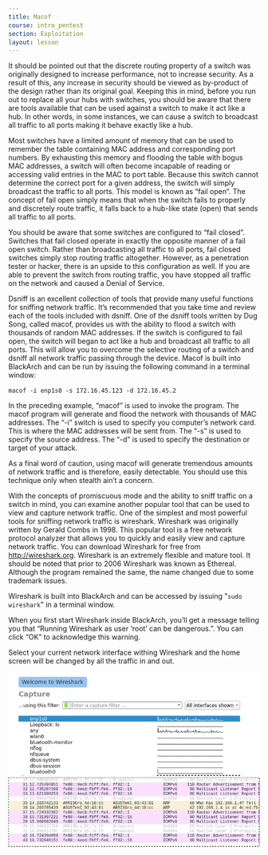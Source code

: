 ```yaml
---
title: Macof
course: intro_pentest
section: Exploitation
layout: lesson
---
```


It should be pointed out that the discrete routing property of a switch was
originally designed to increase performance, not to increase security. As a
result of this, any increase in security should be viewed as by-product of the
design rather than its original goal. Keeping this in mind, before you run out
to replace all your hubs with switches, you should be aware that there are tools
available that can be used against a switch to make it act like a hub. In other
words, in some instances, we can cause a switch to broadcast all traffic to all
ports making it behave exactly like a hub.

Most switches have a limited amount of memory that can be used to remember the
table containing MAC address and corresponding port numbers. By exhausting this
memory and flooding the table with bogus MAC addresses, a switch will often
become incapable of reading or accessing valid entries in the MAC to port table.
Because this switch cannot determine the correct port for a given address, the
switch will simply broadcast the traffic to all ports. This model is known as
  “fail open”. The concept of fail open simply means that when the switch fails
  to properly and discretely route traffic, it falls back to a hub-like state
  (open) that sends all traffic to all ports.

You should be aware that some switches are configured to “fail closed”. Switches
that fail closed operate in exactly the opposite manner of a fail open switch.
Rather than broadcasting all traffic to all ports, fail closed switches simply
stop routing traffic altogether. However, as a penetration tester or hacker,
there is an upside to this configuration as well. If you are able to prevent the
switch from routing traffic, you have stopped all traffic on the network and
  caused a Denial of Service.

Dsniff is an excellent collection of tools that provide many useful functions
for sniffing network traffic. It’s recommended that you take time and review
  each of the tools included with dsniff. One of the dsniff tools written by Dug
  Song, called macof, provides us with the ability to flood a switch with
  thousands of random MAC addresses. If the switch is configured to fail open,
  the switch will began to act like a hub and broadcast all traffic to all
  ports. This will allow you to overcome the selective routing of a switch and
  dsniff all network traffic passing through the device. Macof is built into
  BlackArch and can be run by issuing the following command in a terminal
  window:

```
macof -i enp1s0 -s 172.16.45.123 -d 172.16.45.2
```

In the preceding example, “macof” is used to invoke the program. The macof
program will generate and flood the network with thousands of MAC addresses. The
“-i” switch is used to specify you computer’s network card. This is where the
MAC addresses will be sent from. The “-s” is used to specify the source address.
The “-d” is used to specify the destination or target of your attack.

As a final word of caution, using macof will generate tremendous amounts of
network traffic and is therefore, easily detectable. You should use this
technique only when stealth ain’t a concern.

With the concepts of promiscuous mode and the ability to sniff traffic on a
switch in mind, you can examine another popular tool that can be used to view
  and capture network traffic. One of the simplest and most powerful tools for
  sniffing network traffic is wireshark. Wireshark was originally written by
  Gerald Combs in 1998. This popular tool is a free network protocol analyzer
  that allows you to quickly and easily view and capture network traffic. You
  can download Wireshark for free from http://wireshark.org. Wireshark is an
  extremely flexible and mature tool. It should be noted that prior to 2006
  Wireshark was known as Ethereal. Although the program remained the same, the
  name changed due to some trademark issues.

Wireshark is built into BlackArch and can be accessed by issuing "`sudo
wireshark`" in a terminal window.

When you first start Wireshark inside BlackArch, you’ll get a message telling
you that “Running Wireshark as user ‘root’ can be dangerous.”. You can click
“OK” to acknowledge this warning.

Select your current network interface withing Wireshark and the home screen will
be changed by all the traffic in and out.

![](/img/courses/intro-pentest/wireshark1.png)
![](/img/courses/intro-pentest/wireshark2.png)
